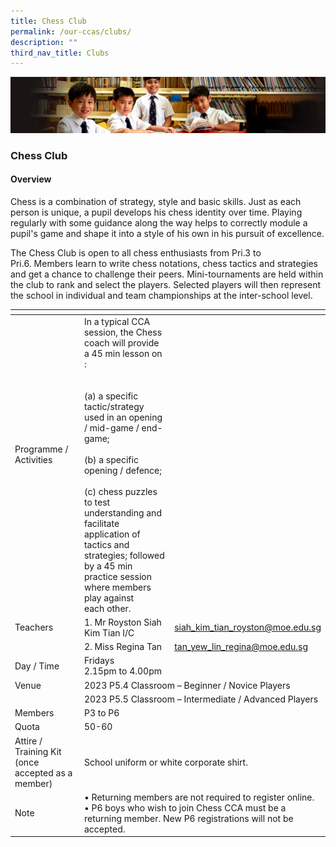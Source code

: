 ```yaml
---
title: Chess Club
permalink: /our-ccas/clubs/
description: ""
third_nav_title: Clubs
---
```

![](/images/Sub-banner1.jpg)

### Chess Club

#### Overview

Chess is a combination of strategy, style and basic skills. Just as each person is unique, a pupil develops his chess identity over time. Playing regularly with some guidance along the way helps to correctly module a pupil's game and shape it into a style of his own in his pursuit of excellence.

  

The Chess Club is open to all chess enthusiasts from Pri.3 to Pri.6.&nbsp;Members learn to write chess notations, chess tactics and strategies and get a chance to challenge their peers. Mini-tournaments are held within the club to rank and select the players. Selected players will then represent the school in individual and team championships at the inter-school level.

<table><thead><tr><th></th><th></th><th></th></tr></thead><tbody><tr><td>Programme / <br>Activities<br><br><br></td><td>In a typical CCA session, the Chess coach will provide a 45 min lesson on :<br><br><br>(a) a specific tactic/strategy used in an opening / mid-game / end-game;<br><br>(b) a specific opening / defence;<br><br>(c) chess puzzles to test understanding and facilitate application of tactics and <br>     strategies; followed by a 45 min practice session where members play against <br>     each other.<br></td><td></td></tr><tr><td>Teachers</td><td>1. Mr Royston Siah Kim Tian I/C</td><td><a href="mailto:siah_kim_tian_royston@moe.edu.sg">siah_kim_tian_royston@moe.edu.sg</a></td></tr><tr><td></td><td>2. Miss Regina Tan</td><td><a href="mailto:tan_yew_lin_regina@moe.edu.sg">tan_yew_lin_regina@moe.edu.sg</a></td></tr><tr><td>Day / Time<br></td><td colspan="2">Fridays<br>2.15pm to 4.00pm</td></tr><tr><td>Venue</td><td colspan="2">2023 P5.4 Classroom – Beginner / Novice Players</td></tr><tr><td></td><td colspan="2">2023 P5.5 Classroom – Intermediate / Advanced Players</td></tr><tr><td>Members</td><td colspan="2">P3 to P6</td></tr><tr><td>Quota</td><td colspan="2">50-60</td></tr><tr><td>Attire / Training Kit (once accepted as a member)</td><td colspan="2">School uniform or white corporate shirt.</td></tr><tr><td>Note<br></td><td colspan="2">• Returning members are not required to register online.<br>• P6 boys who wish to join Chess CCA must be a returning member. New P6 registrations will not be accepted.</td></tr></tbody></table>